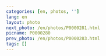 ```yaml
---
categories: [en, photos, '']
lang: en
layout: photo
next_photo: /en/photos/P0000281.html
picname: P0000280
prev_photo: /en/photos/P0000283.html
tags: []
---
```

